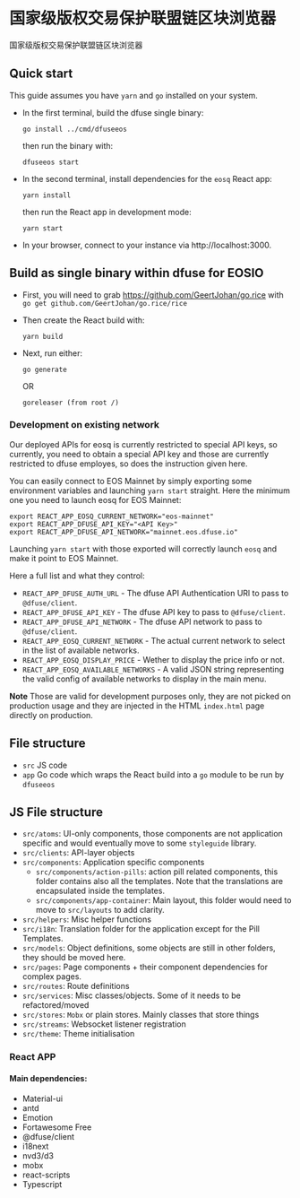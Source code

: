 # 国家级版权交易保护联盟链区块浏览器
国家级版权交易保护联盟链区块浏览器

## Quick start

This guide assumes you have `yarn` and `go` installed on your system.

- In the first terminal, build the dfuse single binary:

      go install ../cmd/dfuseeos

  then run the binary with:

      dfuseeos start

- In the second terminal, install dependencies for the `eosq` React app:

      yarn install

  then run the React app in development mode:

      yarn start

- In your browser, connect to your instance via http://localhost:3000.

## Build as single binary within dfuse for EOSIO

- First, you will need to grab https://github.com/GeertJohan/go.rice with `go get github.com/GeertJohan/go.rice/rice`

- Then create the React build with:

      yarn build

- Next, run either:

      go generate

  OR

      goreleaser (from root /)

### Development on existing network

Our deployed APIs for eosq is currently restricted to special API keys, so currently, you
need to obtain a special API key and those are currently restricted to dfuse employes, so
does the instruction given here.

You can easily connect to EOS Mainnet by simply exporting some environment variables and
launching `yarn start` straight. Here the minimum one you need to launch eosq for
EOS Mainnet:

```
export REACT_APP_EOSQ_CURRENT_NETWORK="eos-mainnet"
export REACT_APP_DFUSE_API_KEY="<API Key>"
export REACT_APP_DFUSE_API_NETWORK="mainnet.eos.dfuse.io"
```

Launching `yarn start` with those exported will correctly launch `eosq` and make it
point to EOS Mainnet.

Here a full list and what they control:

- `REACT_APP_DFUSE_AUTH_URL` - The dfuse API Authentication URl to pass to `@dfuse/client`.
- `REACT_APP_DFUSE_API_KEY` - The dfuse API key to pass to `@dfuse/client`.
- `REACT_APP_DFUSE_API_NETWORK` - The dfuse API network to pass to `@dfuse/client`.
- `REACT_APP_EOSQ_CURRENT_NETWORK` - The actual current network to select in the list of available networks.
- `REACT_APP_EOSQ_DISPLAY_PRICE` - Wether to display the price info or not.
- `REACT_APP_EOSQ_AVAILABLE_NETWORKS` - A valid JSON string representing the valid config of available networks to display in the main menu.

**Note** Those are valid for development purposes only, they are not picked on production usage and they are injected in the
HTML `index.html` page directly on production.

## File structure

- `src` JS code
- `app` Go code which wraps the React build into a `go` module to be run by `dfuseeos`

## JS File structure

- `src/atoms`: UI-only components, those components are not application specific and would eventually move to some `styleguide` library.
- `src/clients`: API-layer objects
- `src/components`: Application specific components
  - `src/components/action-pills`: action pill related components, this folder contains also all the templates. Note that the translations are encapsulated inside the templates.
  - `src/components/app-container`: Main layout, this folder would need to move to `src/layouts` to add clarity.
- `src/helpers`: Misc helper functions
- `src/i18n`: Translation folder for the application except for the Pill Templates.
- `src/models`: Object definitions, some objects are still in other folders, they should be moved here.
- `src/pages`: Page components + their component dependencies for complex pages.
- `src/routes`: Route definitions
- `src/services`: Misc classes/objects. Some of it needs to be refactored/moved
- `src/stores`: `Mobx` or plain stores. Mainly classes that store things
- `src/streams`: Websocket listener registration
- `src/theme`: Theme initialisation

### React APP

#### Main dependencies:

- Material-ui
- antd
- Emotion
- Fortawesome Free
- @dfuse/client
- i18next
- nvd3/d3
- mobx
- react-scripts
- Typescript
